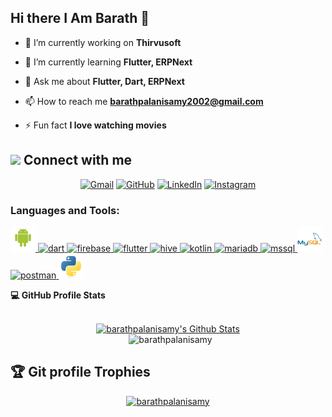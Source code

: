 ## Hi there I Am Barath 👋

 - 🔭 I’m currently working on **Thirvusoft**

- 🌱 I’m currently learning **Flutter, ERPNext**

- 💬 Ask me about **Flutter, Dart, ERPNext**

- 📫 How to reach me **barathpalanisamy2002@gmail.com** 


- ⚡ Fun fact **I love watching movies** 


  





## <img src="https://media.giphy.com/media/iY8CRBdQXODJSCERIr/giphy.gif" width="30px"> Connect with me 
<p align="center"> 
 <a href="mailto:barathpalanisamy2002@gmail.com"><img img src="https://img.shields.io/badge/gmail-%23EA4335.svg?style=plastic&logo=gmail&logoColor=white" alt="Gmail"/></a> 
 <a href="https://github.com/barathpalanisamy"><img src="https://img.shields.io/badge/github-%23181717.svg?style=plastic&logo=github&logoColor=white" alt="GitHub"/></a> 
 <a href="https://www.linkedin.com/in/barath-p-0249a8196/"><img src="https://img.shields.io/badge/linkedin-%230A66C2.svg?style=plastic&logo=linkedin&logoColor=white" alt="LinkedIn"/></a> 
 <a href="https://www.instagram.com/___mr.barath___/"><img src="https://img.shields.io/badge/instagram-%23E4405F.svg?style=plastic&logo=instagram&logoColor=white" alt="Instagram"/></a> 
</p> 
  <h3 align="left">Languages and Tools:</h3>
<p align="left"> <a href="https://developer.android.com" target="_blank" rel="noreferrer"> <img src="https://raw.githubusercontent.com/devicons/devicon/master/icons/android/android-original-wordmark.svg" alt="android" width="40" height="40"/> </a> <a href="https://dart.dev" target="_blank" rel="noreferrer"> <img src="https://www.vectorlogo.zone/logos/dartlang/dartlang-icon.svg" alt="dart" width="40" height="40"/> </a> <a href="https://firebase.google.com/" target="_blank" rel="noreferrer"> <img src="https://www.vectorlogo.zone/logos/firebase/firebase-icon.svg" alt="firebase" width="40" height="40"/> </a> <a href="https://flutter.dev" target="_blank" rel="noreferrer"> <img src="https://www.vectorlogo.zone/logos/flutterio/flutterio-icon.svg" alt="flutter" width="40" height="40"/> </a> <a href="https://hive.apache.org/" target="_blank" rel="noreferrer"> <img src="https://www.vectorlogo.zone/logos/apache_hive/apache_hive-icon.svg" alt="hive" width="40" height="40"/> </a> <a href="https://kotlinlang.org" target="_blank" rel="noreferrer"> <img src="https://www.vectorlogo.zone/logos/kotlinlang/kotlinlang-icon.svg" alt="kotlin" width="40" height="40"/> </a> <a href="https://mariadb.org/" target="_blank" rel="noreferrer"> <img src="https://www.vectorlogo.zone/logos/mariadb/mariadb-icon.svg" alt="mariadb" width="40" height="40"/> </a> <a href="https://www.microsoft.com/en-us/sql-server" target="_blank" rel="noreferrer"> <img src="https://www.svgrepo.com/show/303229/microsoft-sql-server-logo.svg" alt="mssql" width="40" height="40"/> </a> <a href="https://www.mysql.com/" target="_blank" rel="noreferrer"> <img src="https://raw.githubusercontent.com/devicons/devicon/master/icons/mysql/mysql-original-wordmark.svg" alt="mysql" width="40" height="40"/> </a> <a href="https://postman.com" target="_blank" rel="noreferrer"> <img src="https://www.vectorlogo.zone/logos/getpostman/getpostman-icon.svg" alt="postman" width="40" height="40"/> </a> <a href="https://www.python.org" target="_blank" rel="noreferrer"> <img src="https://raw.githubusercontent.com/devicons/devicon/master/icons/python/python-original.svg" alt="python" width="40" height="40"/> </a> </p>
 

 
  <summary><b>💻 GitHub Profile Stats</b></summary> 
  <br/> 
    <p align="center"> 
    <a href="https://github.com/barathpalanisamy/github-readme-stats"><img alt="barathpalanisamy's Github Stats" src="https://github-readme-stats.vercel.app/api?username=barathpalanisamy&show_icons=true&count_private=true&theme=algolia" height="192px"/></a> 
<br/> 
  &nbsp; 
   <img src="https://github-readme-stats.vercel.app/api/top-langs?username=barathpalanisamy&langs_count=10&show_icons=true&locale=en&layout=compact&theme=algolia" alt="barathpalanisamy" height="192px"/> 
  <br/> 
  
## :trophy: Git profile Trophies 
 
<p align="center"> <a href="https://github.com/ryo-ma/github-profile-trophy"><img src="https://github-profile-trophy.vercel.app/?username=barathpalanisamy&layout=compact&theme=algolia" alt="barathpalanisamy" /></a> </p> 



